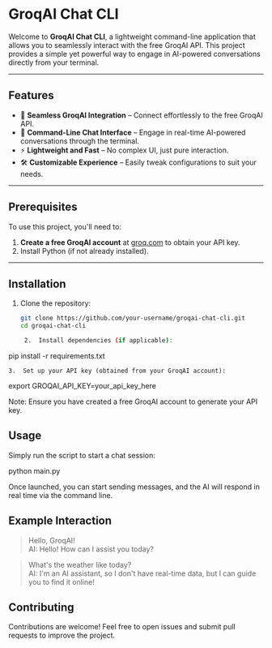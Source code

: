 
# **GroqAI Chat CLI**

Welcome to **GroqAI Chat CLI**, a lightweight command-line application that allows you to seamlessly interact with the free GroqAI API. This project provides a simple yet powerful way to engage in AI-powered conversations directly from your terminal.

---

## **Features**

- 🔗 **Seamless GroqAI Integration** – Connect effortlessly to the free GroqAI API.
- 💬 **Command-Line Chat Interface** – Engage in real-time AI-powered conversations through the terminal.
- ⚡ **Lightweight and Fast** – No complex UI, just pure interaction.
- 🛠 **Customizable Experience** – Easily tweak configurations to suit your needs.

---

## **Prerequisites**

To use this project, you'll need to:  

1. **Create a free GroqAI account** at [groq.com](https://groq.com) to obtain your API key.  
2. Install Python (if not already installed).  

---

## **Installation**

1. Clone the repository:  
   ```bash  
   git clone https://github.com/your-username/groqai-chat-cli.git  
   cd groqai-chat-cli  

	2.	Install dependencies (if applicable):

pip install -r requirements.txt  


	3.	Set up your API key (obtained from your GroqAI account):

export GROQAI_API_KEY=your_api_key_here  



Note: Ensure you have created a free GroqAI account to generate your API key.

## **Usage**

Simply run the script to start a chat session:

python main.py  

Once launched, you can start sending messages, and the AI will respond in real time via the command line.

## **Example Interaction**

> Hello, GroqAI!  
AI: Hello! How can I assist you today?  

> What's the weather like today?  
AI: I'm an AI assistant, so I don't have real-time data, but I can guide you to find it online!  


## **Contributing**

Contributions are welcome! Feel free to open issues and submit pull requests to improve the project.
